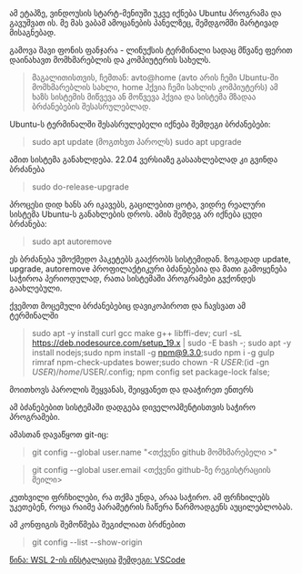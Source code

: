ამ ეტაპზე, ვინდოუსის სტარტ-მენიუში უკვე იქნება Ubuntu პროგრამა და გავუშვათ ის. მე მას ვაბამ ამოცანების პანელზეც, შემდგომში მარტივად მისაგნებად.

გამოვა შავი ფონის ფანჯარა - ლინუქსის ტერმინალი სადაც მწვანე ფერით დაინახავთ მომხმარებლის და კომპიუტერის სახელს.

> მაგალითისთვის, ჩემთან: avto@home (avto არის ჩემი Ubuntu-ში მომხმარებლის სახლი, home ჰქვია ჩემი სახლის კომპიუტერს)
 ამ ხაზს სისტემის მიწვევა ან მოწვევა ჰქვია და სისტემა მზადაა ბრძანებების შესასრულებლად.

Ubuntu-ს ტერმინალში შესასრულებელი იქნება შემდეგი ბრძანებები:

> sudo apt update (მოგთხვთ პაროლს)
> sudo apt upgrade

ამით სისტემა განახლდება. 22.04 ვერსიაზე გასაახლებლად კი გვინდა ბრძანება

> sudo do-release-upgrade

პროცესი დიდ ხანს არ იკავებს, გაცილებით ცოტა, ვიდრე რეალური სისტემა Ubuntu-ს განახლების დროს. ამის შემდეგ არ იქნება ცუდი ბრძანება:

> sudo apt autoremove

ეს ბრძანება უმოქმედო პაკეტებს გააქრობს სისტემიდან. ზოგადად update, upgrade, autoremove პროფილაქტიკური ბძანებებია და მათი გამოყენება საჭიროა პერიოდულად, რათა სისტემაში პროგრამები გვქონდეს გაახლებული.

ქვემოთ მოცემული ბრძანებებიც დავიკოპიროთ და ჩავსვათ ამ ტერმინალში

> sudo apt -y install curl gcc make g++ libffi-dev; curl -sL https://deb.nodesource.com/setup_19.x | sudo -E bash -; sudo apt -y install nodejs;sudo npm install -g npm@9.3.0;sudo npm i -g gulp rimraf npm-check-updates bower;sudo chown -R $USER:$(id -gn $USER) /home/$USER/.config; npm config set package-lock false;

მოითხოვს პაროლის შეყვანას, შეიყვანეთ და  დააჭირეთ ენთერს

ამ ბძანებებით სისტემაში დადგება დიველოპმენტისთვის საჭირო პროგრამები.

ამასთან დავაწყოთ git-იც:

> git config --global user.name "<თქვენი github მომხმარებელი >"

> git config --global user.email <თქვენი github-ზე რეგისტრაციის მეილი>

კუთხვილი ფრჩხილები, რა თქმა უნდა, არაა საჭირო. ამ ფრჩხილებს უკეთებენ, როცა რაიმე პარამეტრის ჩაწერა წარმოადგენს აუცილებლობას.

ამ კონფიგის შემოწმება შეგიძლიათ ბრძნებით

> git config --list --show-origin

[წინა: WSL 2-ის ინსტალაცია](wsl.md)
[შემდეგი: VSCode](vscode.md)